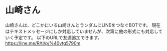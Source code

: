 # 山崎さん

山崎さんは、どこかにいる山崎さんとランダムにLINEをつなぐBOTです。
現在はテキストメッセージにしか対応していませんが、次第に他の形式にも対応していく予定です。
以下のURLで友達追加できます。
https://line.me/R/ti/p/%40vtg5790m
